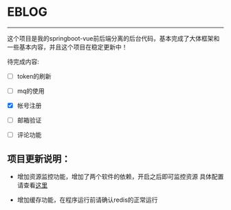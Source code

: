 # EBLOG

--------------------

这个项目是我的springboot-vue前后端分离的后台代码，基本完成了大体框架和一些基本内容，并且这个项目在稳定更新中！

待完成内容:

- [ ] token的刷新
- [ ] mq的使用
- [x] 帐号注册
- [ ] 邮箱验证
- [ ] 评论功能


## 项目更新说明：
-   增加资源监控功能，增加了两个软件的依赖，开启之后即可监控资源
具体配置请查看[这里](https://whoami1231.github.io/2019/11/05/springboot-2-x-采用监控模块/)

- 增加缓存功能，在程序运行前请确认redis的正常运行
